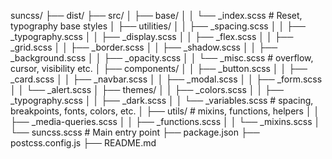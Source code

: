 suncss/
├── dist/
├── src/
│   ├── base/
│   │   └── _index.scss             # Reset, typography base styles
│   ├── utilities/
│   │   ├── _spacing.scss
│   │   ├── _typography.scss
│   │   ├── _display.scss
│   │   ├── _flex.scss
│   │   ├── _grid.scss
│   │   ├── _border.scss
│   │   ├── _shadow.scss
│   │   ├── _background.scss
│   │   ├── _opacity.scss
│   │   └── _misc.scss              # overflow, cursor, visibility etc.
│   ├── components/
│   │   ├── _button.scss
│   │   ├── _card.scss
│   │   ├── _navbar.scss
│   │   ├── _modal.scss
│   │   ├── _form.scss
│   │   └── _alert.scss
│   ├── themes/
│   │   ├── _colors.scss
│   │   ├── _typography.scss
│   │   ├── _dark.scss
│   │   └── _variables.scss          # spacing, breakpoints, fonts, colors, etc.
│   ├── utils/                      # mixins, functions, helpers
│   │   ├── _media-queries.scss
│   │   ├── _functions.scss
│   │   └── _mixins.scss
│   └── suncss.scss                 # Main entry point
├── package.json
├── postcss.config.js
├── README.md
